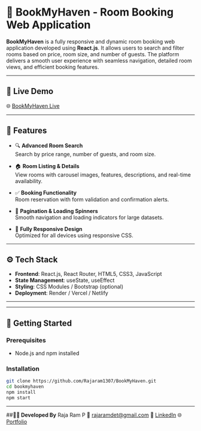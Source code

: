 # 🏨 BookMyHaven - Room Booking Web Application

**BookMyHaven** is a fully responsive and dynamic room booking web application developed using **React.js**. It allows users to search and filter rooms based on price, room size, and number of guests. The platform delivers a smooth user experience with seamless navigation, detailed room views, and efficient booking features.

---

## 🔗 Live Demo
🌐 [BookMyHaven Live](https://book-my-haven-web.netlify.app/)

---

## 📸 Features

- 🔍 **Advanced Room Search**  
  Search by price range, number of guests, and room size.

- 🏠 **Room Listing & Details**  
  View rooms with carousel images, features, descriptions, and real-time availability.

- ✅ **Booking Functionality**  
  Room reservation with form validation and confirmation alerts.

- 🔄 **Pagination & Loading Spinners**  
  Smooth navigation and loading indicators for large datasets.

- 📱 **Fully Responsive Design**  
  Optimized for all devices using responsive CSS.

---

## ⚙️ Tech Stack

- **Frontend**: React.js, React Router, HTML5, CSS3, JavaScript  
- **State Management**: useState, useEffect  
- **Styling**: CSS Modules / Bootstrap (optional)  
- **Deployment**: Render / Vercel / Netlify

---


---

## 🚀 Getting Started

### Prerequisites

- Node.js and npm installed

### Installation

```bash
git clone https://github.com/Rajaram1307/BookMyHaven.git
cd bookmyhaven
npm install
npm start
```
---
##**🧑‍💻 Developed By**
Raja Ram P
📧 rajaramdet@gmail.com
🔗 [LinkedIn](https://www.linkedin.com/feed/)
🌐 [Portfolio](https://rajaramportfolio.netlify.app/)



